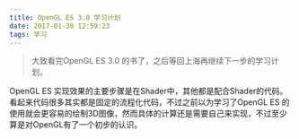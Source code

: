 ```yaml
---
title: OpenGL ES 3.0 学习计划
date: 2017-01-30 12:59:23
tags: 学习
---
```

>大致看完OpenGL ES 3.0 的书了，之后等回上海再继续下一步的学习计划。

<!--more-->
OpenGL ES 实现效果的主要步骤是在Shader中，其他都是配合Shader的代码。看起来代码很多其实都是固定的流程化代码，不过之前以为学习了OpenGL ES 的使用就会更容易的绘制3D图像，然而具体的计算还是需要自己来实现，不过至少算是对OpenGL有了一个初步的认识。